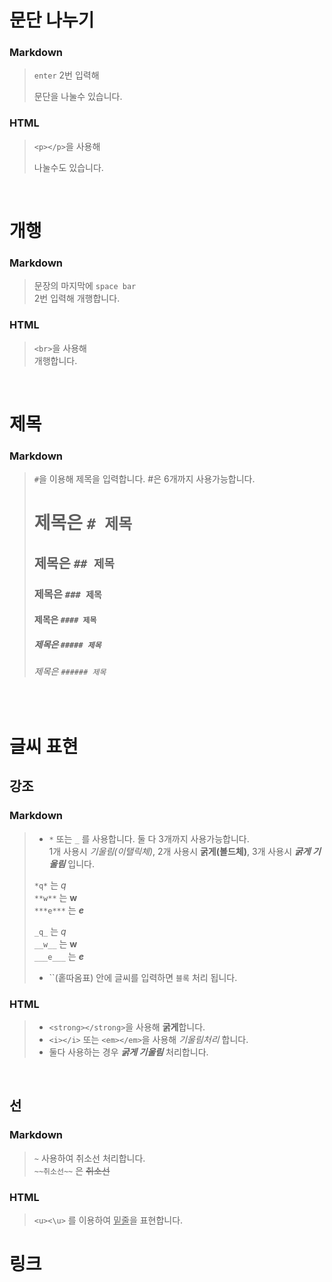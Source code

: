 # 문단 나누기
### Markdown
> `enter` 2번 입력해     
>
> 문단을 나눌수 있습니다.         
### HTML
> `<p></p>`을 사용해 <p>나눌수도 있습니다.</p>
<br>

# 개행
### Markdown
> 문장의 마지막에 `space bar`  
> 2번 입력해 개행합니다.  
### HTML
> `<br>`을 사용해 <br>개행합니다.
<br>

# 제목
### Markdown
> `#`을 이용해 제목을 입력합니다. #은 6개까지 사용가능합니다.  
> # 제목은 `# 제목`  
> ## 제목은 `## 제목`  
> ### 제목은 `### 제목`  
> #### 제목은 `#### 제목`
> ##### 제목은 `##### 제목` 
> ###### 제목은 `###### 제목` 
<br>

# 글씨 표현
## 강조
### Markdown
> - `*` 또는 `_` 를 사용합니다. 둘 다 3개까지 사용가능합니다.  
> 1개 사용시 *기울림(이탤릭체)*, 2개 사용시 **굵게(볼드체)**, 3개 사용시 ***굵게 기울림*** 입니다.
>
>
> `*q*` 는 *q*  
> `**w**` 는 **w**  
> `***e***` 는 ***e***  
>
>`_q_` 는 _q_  
>`__w__` 는 __w__  
>`___e___` 는 ___e___ 
> - ``(홑따옴표) 안에 글씨를 입력하면 `블록` 처리 됩니다.
### HTML
> - `<strong></strong>`을 사용해 <strong>굵게</strong>합니다.  
> - `<i></i>` 또는 `<em></em>`을 사용해 <i>기울림</i><em>처리</em> 합니다.  
> - 둘다 사용하는 경우 <strong><i>굵게 기울림</strong></i> 처리합니다.  
<br>

## 선
### Markdown
> `~` 사용하여 취소선 처리합니다.  
> `~~취소선~~` 은 ~~취소선~~
### HTML
> `<u><\u>` 를 이용하여 <u>밑줄</u>을 표현합니다.

# 링크
> 
